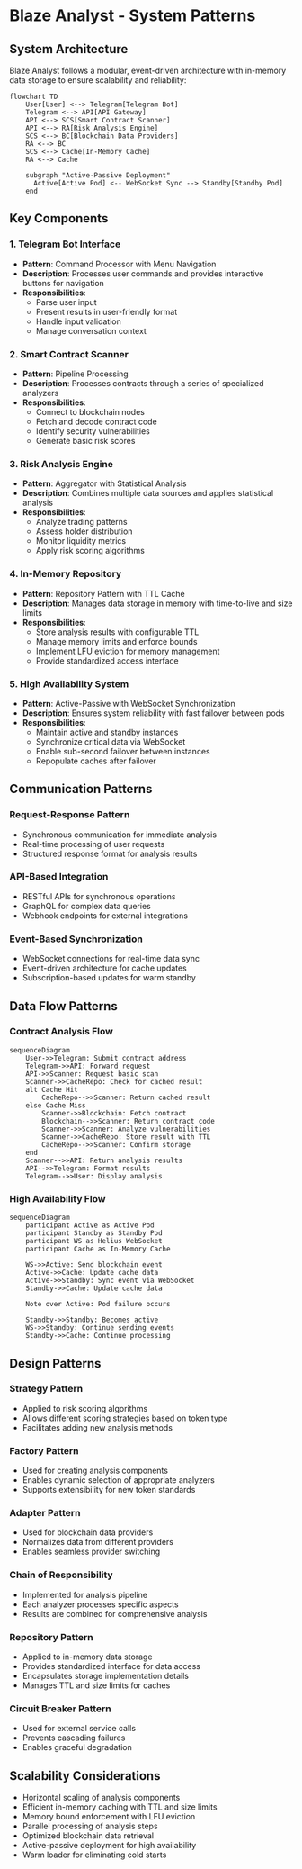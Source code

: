 # Blaze Analyst - System Patterns

## System Architecture
Blaze Analyst follows a modular, event-driven architecture with in-memory data storage to ensure scalability and reliability:

```mermaid
flowchart TD
    User[User] <--> Telegram[Telegram Bot]
    Telegram <--> API[API Gateway]
    API <--> SCS[Smart Contract Scanner]
    API <--> RA[Risk Analysis Engine]
    SCS <--> BC[Blockchain Data Providers]
    RA <--> BC
    SCS <--> Cache[In-Memory Cache]
    RA <--> Cache
    
    subgraph "Active-Passive Deployment"
      Active[Active Pod] <-- WebSocket Sync --> Standby[Standby Pod]
    end
```

## Key Components

### 1. Telegram Bot Interface
- **Pattern**: Command Processor with Menu Navigation
- **Description**: Processes user commands and provides interactive buttons for navigation
- **Responsibilities**:
  - Parse user input
  - Present results in user-friendly format
  - Handle input validation
  - Manage conversation context

### 2. Smart Contract Scanner
- **Pattern**: Pipeline Processing
- **Description**: Processes contracts through a series of specialized analyzers
- **Responsibilities**:
  - Connect to blockchain nodes
  - Fetch and decode contract code
  - Identify security vulnerabilities
  - Generate basic risk scores

### 3. Risk Analysis Engine
- **Pattern**: Aggregator with Statistical Analysis
- **Description**: Combines multiple data sources and applies statistical analysis
- **Responsibilities**:
  - Analyze trading patterns
  - Assess holder distribution
  - Monitor liquidity metrics
  - Apply risk scoring algorithms

### 4. In-Memory Repository
- **Pattern**: Repository Pattern with TTL Cache
- **Description**: Manages data storage in memory with time-to-live and size limits
- **Responsibilities**:
  - Store analysis results with configurable TTL
  - Manage memory limits and enforce bounds
  - Implement LFU eviction for memory management
  - Provide standardized access interface

### 5. High Availability System
- **Pattern**: Active-Passive with WebSocket Synchronization
- **Description**: Ensures system reliability with fast failover between pods
- **Responsibilities**:
  - Maintain active and standby instances
  - Synchronize critical data via WebSocket
  - Enable sub-second failover between instances
  - Repopulate caches after failover

## Communication Patterns

### Request-Response Pattern
- Synchronous communication for immediate analysis
- Real-time processing of user requests
- Structured response format for analysis results

### API-Based Integration
- RESTful APIs for synchronous operations
- GraphQL for complex data queries
- Webhook endpoints for external integrations

### Event-Based Synchronization
- WebSocket connections for real-time data sync
- Event-driven architecture for cache updates
- Subscription-based updates for warm standby

## Data Flow Patterns

### Contract Analysis Flow
```mermaid
sequenceDiagram
    User->>Telegram: Submit contract address
    Telegram->>API: Forward request
    API->>Scanner: Request basic scan
    Scanner->>CacheRepo: Check for cached result
    alt Cache Hit
        CacheRepo-->>Scanner: Return cached result
    else Cache Miss
        Scanner->>Blockchain: Fetch contract
        Blockchain-->>Scanner: Return contract code
        Scanner->>Scanner: Analyze vulnerabilities
        Scanner->>CacheRepo: Store result with TTL
        CacheRepo-->>Scanner: Confirm storage
    end
    Scanner-->>API: Return analysis results
    API-->>Telegram: Format results
    Telegram-->>User: Display analysis
```

### High Availability Flow
```mermaid
sequenceDiagram
    participant Active as Active Pod
    participant Standby as Standby Pod
    participant WS as Helius WebSocket
    participant Cache as In-Memory Cache
    
    WS->>Active: Send blockchain event
    Active->>Cache: Update cache data
    Active->>Standby: Sync event via WebSocket
    Standby->>Cache: Update cache data
    
    Note over Active: Pod failure occurs
    
    Standby->>Standby: Becomes active
    WS->>Standby: Continue sending events
    Standby->>Cache: Continue processing
```

## Design Patterns

### Strategy Pattern
- Applied to risk scoring algorithms
- Allows different scoring strategies based on token type
- Facilitates adding new analysis methods

### Factory Pattern
- Used for creating analysis components
- Enables dynamic selection of appropriate analyzers
- Supports extensibility for new token standards

### Adapter Pattern
- Used for blockchain data providers
- Normalizes data from different providers
- Enables seamless provider switching

### Chain of Responsibility
- Implemented for analysis pipeline
- Each analyzer processes specific aspects
- Results are combined for comprehensive analysis

### Repository Pattern
- Applied to in-memory data storage
- Provides standardized interface for data access
- Encapsulates storage implementation details
- Manages TTL and size limits for caches

### Circuit Breaker Pattern
- Used for external service calls
- Prevents cascading failures
- Enables graceful degradation

## Scalability Considerations
- Horizontal scaling of analysis components
- Efficient in-memory caching with TTL and size limits
- Memory bound enforcement with LFU eviction
- Parallel processing of analysis steps
- Optimized blockchain data retrieval
- Active-passive deployment for high availability
- Warm loader for eliminating cold starts 